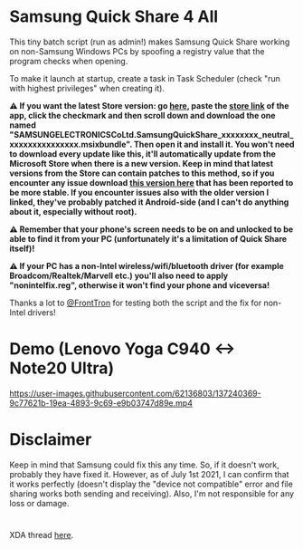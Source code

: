 # Samsung Quick Share 4 All
This tiny batch script (run as admin!) makes Samsung Quick Share working on non-Samsung Windows PCs by spoofing a registry value that the program checks when opening.

To make it launch at startup, create a task in Task Scheduler (check "run with highest privileges" when creating it).

**⚠️ If you want the latest Store version: go [here](https://store.rg-adguard.net/), paste the [store link](https://www.microsoft.com/en-us/p/quick-share/9pctgdfxvzlj) of the app, click the checkmark and then scroll down and download the one named "SAMSUNGELECTRONICSCoLtd.SamsungQuickShare_xxxxxxxx_neutral_xxxxxxxxxxxxxxx.msixbundle". Then open it and install it. You won't need to download every update like this, it'll automatically update from the Microsoft Store when there is a new version. Keep in mind that latest versions from the Store can contain patches to this method, so if you encounter any issue download [this version here](https://mega.nz/file/9B4myBTS#iWj3krlMOrKTnTPfEw_qH93RoddJydzxpnPVeAgPKiQ) that has been reported to be more stable. If you encounter issues also with the older version I linked, they've probably patched it Android-side (and I can't do anything about it, especially without root).**

**⚠️ Remember that your phone's screen needs to be on and unlocked to be able to find it from your PC (unfortunately it's a limitation of Quick Share itself)!**

**⚠️ If your PC has a non-Intel wireless/wifi/bluetooth driver (for example Broadcom/Realtek/Marvell etc.) you'll also need to apply "nonintelfix.reg", otherwise it won't find your phone and viceversa!**

Thanks a lot to [@FrontTron](https://twitter.com/FrontTron) for testing both the script and the fix for non-Intel drivers!

# Demo (Lenovo Yoga C940 <-> Note20 Ultra)
https://user-images.githubusercontent.com/62136803/137240369-9c77621b-19ea-4893-9c69-e9b03747d89e.mp4

# Disclaimer
Keep in mind that Samsung could fix this any time. So, if it doesn't work, probably they have fixed it. However, as of July 1st 2021, I can confirm that it works perfectly (doesn't display the "device not compatible" error and file sharing works both sending and receiving). Also, I'm not responsible for any loss or damage.

# 
XDA thread [here](https://forum.xda-developers.com/t/samsung-quick-share-4-all-use-it-on-non-samsung-pcs.4347077/).
